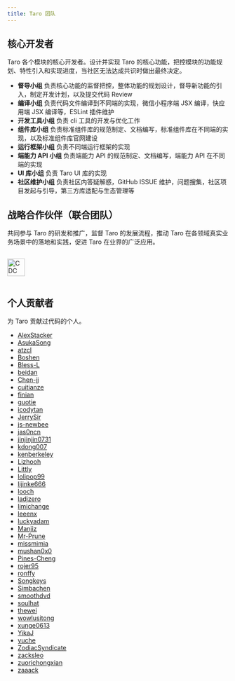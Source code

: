 ```yaml
---
title: Taro 团队
---
```


## 核心开发者

Taro 各个模块的核心开发者。设计并实现 Taro 的核心功能，把控模块的功能规划、特性引入和实现进度，当社区无法达成共识时做出最终决定。

* **督导小组**
 负责核心功能的监督把控，整体功能的规划设计，督导新功能的引入，制定开发计划，以及提交代码 Review
* **编译小组**
 负责代码文件编译到不同端的实现，微信小程序端 JSX 编译，快应用端  JSX 编译等，ESLint 插件维护
* **开发工具小组**
 负责 cli 工具的开发与优化工作
* **组件库小组**
 负责标准组件库的规范制定、文档编写，标准组件库在不同端的实现，以及标准组件库官网建设
* **运行框架小组**
 负责不同端运行框架的实现
* **端能力 API 小组**
 负责端能力 API 的规范制定、文档编写，端能力 API 在不同端的实现
* **UI 库小组**
 负责 Taro UI 库的实现
* **社区维护小组**
 负责社区内答疑解惑，GitHub ISSUE 维护，问题搜集，社区项目发起与引导，第三方库适配与生态管理等

## 战略合作伙伴（联合团队）

共同参与 Taro 的研发和推广，监督 Taro 的发展流程，推动 Taro 在各领域真实业务场景中的落地和实践，促进 Taro 在业界的广泛应用。

<p><a href="https://cdc.tencent.com/"><img src="https://i.loli.net/2018/11/20/5bf3cbbd7211f.png" alt="CDC" style="margin:15px 0 ;height:40px; "></a></p>


## 个人贡献者

为 Taro 贡献过代码的个人。

* [AlexStacker](https://github.com/AlexStacker)
* [AsukaSong](https://github.com/AsukaSong)
* [atzcl](https://github.com/atzcl)
* [Boshen](https://github.com/Boshen)
* [Bless-L](https://github.com/Bless-L)
* [beidan](https://github.com/beidan)
* [Chen-jj](https://github.com/Chen-jj)
* [cuitianze](https://github.com/cuitianze)
* [finian](https://github.com/finian)
* [guotie](https://github.com/guotie)
* [icodytan](https://github.com/icodytan)
* [JerrySir](https://github.com/JerrySir)
* [js-newbee](https://github.com/js-newbee)
* [jas0ncn](https://github.com/jas0ncn)
* [jinjinjin0731](https://github.com/jinjinjin0731)
* [kdong007](https://github.com/kdong007)
* [kenberkeley](https://github.com/kenberkeley)
* [Lizhooh](https://github.com/Lizhooh)
* [Littly](https://github.com/Littly)
* [lolipop99](https://github.com/lolipop99)
* [lijinke666](https://github.com/lijinke666)
* [looch](https://github.com/looch)
* [ladjzero](https://github.com/ladjzero)
* [limichange](https://github.com/limichange)
* [leeenx](https://github.com/leeenx)
* [luckyadam](https://github.com/luckyadam)
* [Manjiz](https://github.com/Manjiz)
* [Mr-Prune](https://github.com/Mr-Prune)
* [missmimia](https://github.com/missmimia)
* [mushan0x0](https://github.com/mushan0x0)
* [Pines-Cheng](https://github.com/Pines-Cheng)
* [rojer95](https://github.com/rojer95)
* [ronffy](https://github.com/ronffy)
* [Songkeys](https://github.com/Songkeys)
* [Simbachen](https://github.com/Simbachen)
* [smoothdvd](https://github.com/smoothdvd)
* [soulhat](https://github.com/soulhat)
* [thewei](https://github.com/thewei)
* [wowlusitong](https://github.com/wowlusitong)
* [xunge0613](https://github.com/xunge0613)
* [YikaJ](https://github.com/YikaJ)
* [yuche](https://github.com/yuche)
* [ZodiacSyndicate](https://github.com/ZodiacSyndicate)
* [zacksleo](https://github.com/zacksleo)
* [zuorichongxian](https://github.com/zuorichongxian)
* [zaaack](https://github.com/zaaack)
